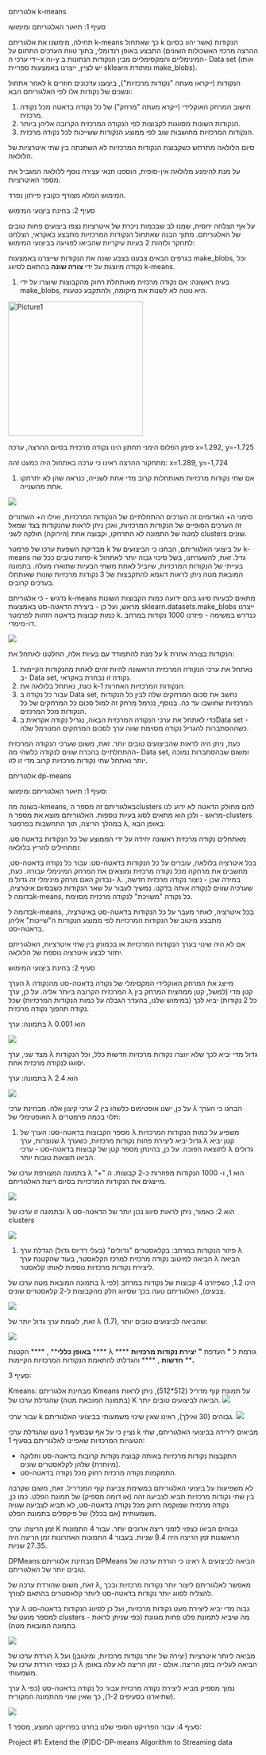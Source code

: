 

אלגוריתם k-means

סעיף 1: תיאור האלגוריתם ומימושו

תחילה, מימשנו את אלגוריתם k-means כך שאתחול k הנקודות (אשר יהוו בסיום ההרצה מרכזי האשכולות השונים) התבצע באופן רנדומלי, בתוך טווח הערכים התחום על ידי ערכי ה-x וה-y המינימליים והמקסימליים מבין הנקודות הנתונות ב- Data set (אותו יש לציין, ייצרנו באמצעות ספריית sklearn ומתודת make\_blobs).

לאחר אתחול k הנקודות (ייקראו מעתה "נקודות מרכזיות"), ביצענו עדכונים חוזרים ונשנים של נקודות אלו לפי האלגוריתם הבא:

1. חישוב המרחק האוקלידי (ייקרא מעתה "מרחק") של כל נקודה בדאטה מכל נקודה מרכזית.
2. הנקודות השונות מסווגות לקבוצות לפי הנקודה המרכזית הקרובה אליהן ביותר.
3. הנקודות המרכזיות מחושבות שוב לפי ממוצע הנקודות ששייכות לכל נקודה מרכזית.

סיום הלולאה מתרחש כשקבוצת הנקודות המרכזיות לא השתנתה בין שתי איטרציות של הלולאה.

על מנת להימנע מלולאה אין-סופית, הוספנו תנאי עצירה נוסף ללולאה המגביל את מספר האיטרציות.

המימוש המלא מצורף כקובץ פייתון נפרד.

סעיף 2: בחינת ביצועי המימוש

על אף הצלחה יחסית, שמנו לב שבכמות ניכרת של איטרציות נצפו ביצועים פחות טובים של האלגוריתם. מתוך הבנה שאתחול הנקודות המרכזיות מתבצע באקראי, הצלחנו לתחקר ולזהות 2 בעיות עיקריות שהביאו לפגיעה בביצועי המימוש:

בגרפים הבאים צבענו בצבע שונה את הנקודות שייצרנו באמצעות make\_blobs, וכל נקודה מיוצגת על ידי **צורה שונה** בהתאם לסיווג k-means.

1. בעיה ראשונה: אם נקודה מרכזית מאותחלת רחוק מהקבוצות שיוצרו על ידי make\_blobs, היא נוטה לא לשנות את מיקומה, ולהתקבע כטעות.
<img width="271" alt="Picture1" src="https://github.com/meitarg123/K-means/assets/100788290/91b6196e-c443-4b12-b6a6-0f698157500f">

סימן הפלוס הימני תחתון הינו נקודה מרכזית בסיום ההרצה, ערכה x=1.292, y=-1.725

מתחקור ההרצה ראינו כי ערכה באתחול היה כמעט זהה: x=1.289, y=-1,724

1. אם שתי נקודות מרכזיות מאותחלות קרוב מדי אחת לשנייה, כנראה שהן לא יתרחקו אחת מהשנייה.

![](RackMultipart20230510-1-x8o9ax_html_9da2a4bf9a20c3.jpg)

סימני ה+ האדומים זה הערכים ההתחלתיים של הנקודות המרכזיות, ואילו ה+ השחורים זה הערכים הסופיים של הנקודות המרכזיות, ואכן ניתן לראות שהנקודות בצד שמאל למטה של התמונה לא התרחקו, וקבוצה אחת (הירוקה) חולקה לשני clusters שונים.

מבדיקת השפעת ערכו של פרמטר k על ביצועי האלגוריתם, הבחנו כי הביצועים של k-means פחות טובים ככל שה-k גדל. זאת, להשערתנו, בשל סיכוי גבוה יותר לאתחול בעייתי של הנקודות המרכזיות, שיוביל לאחת משתי הבעיות שתוארו מעלה. בתמונה המובאת מטה ניתן לראות דוגמא להתקבצות של 3 נקודות מרכזיות שונות שאותחלו בערכים קרובים.

נדגיש - כי אלגוריתם k-means מתאים לבעיות סיווג בהם ידועה כמות הקבוצות השונות מראש, ועל כן - ביצירת הדאטה-סט באמצעות sklearn.datasets.make\_blobs ייצרנו כמות קבוצות בדאטה הזהות לפרמטר k. כנדרש במשימה - פיזרנו 1000 נקודות במרחב דו-מימדי.

![](RackMultipart20230510-1-x8o9ax_html_fa435728627a3536.jpg)

על מנת להתמודד עם בעיות אלה, החלטנו לאתחל את k הנקודות בצורה אחרת:

1. נאתחל את ערכי הנקודה המרכזית הראשונה להיות זהים לאחת מהנקודות הקיימות ב- Data set, נקודה זו נבחרת באקראי.
2. כעת, נאתחל בלולאה את k-1 הנקודות המרכזיות האחרות:
  1. עבור כל נקודה ב Data set, נחשב את סכום המרחקים שלה לבין כל הנקודות המרכזיות שחושבו עד כה. בנוסף, ננרמל מרחק זה למול סכום כל המרחקים של כל הנקודות מכל המרכזים.
  2. כדי לאתחל את ערכי הנקודה המרכזית הבאה, נגריל נקודה אקראית בData set - כשההסתברות להגריל נקודה מסוימת שווה ערך לסכום המרחקים המנורמל שלה.

כעת, ניתן היה לראות שהביצועים טובים יותר. זאת, משום שערכי הנקודה המרכזית ההתחלתיים בהכרח שווים לנקודה כלשהי מה- Data set, ומשום שבהסתברות נמוכה יותר נאתחל שתי נקודות מרכזיות קרוב מדי זו לזו.

אלגוריתם dp-means

סעיף 1: תיאור האלגוריתם ומימושו:

בשונה מה-kmeans, באלגוריתם זה מספר הclusters להם מחולק הדאטה לא ידוע לנו מראש - ולכן הוא מתאים לסוג בעיות נוספות. האלגוריתם מוצא את מספר ה-clusters במהלך הריצה, תוך התחשבות בפרמטר λ, באופן הבא:

מאתחלים נקודה מרכזית ראשונה יחידה על ידי הממוצע של כל הנקודות בדאטה סט. ומתחילים להריץ בלולאה:

בכל איטרציה בלולאה, עוברים על כל הנקודות בדאטה-סט: עבור כל נקודה בדאטה-סט, מחשבים את מרחקה מכל נקודה מרכזית ומוצאים את המרחק המינימלי עבורה. כעת, נבדוק האם מרחק מינימלי זה גדול מ- λ. במידה שכן - ניצור נקודה מרכזית חדשה, שערכיה שווים לנקודה אותה בדקנו. נמשיך לעבור על שאר הנקודות כשבסיום איטרציה, בדומה לk-means, כל נקודה "משויכת" לנקודה מרכזית מסוימת.

בדומה לk-means, בכל איטרציה, לאחר מעבר על כל הנקודות בדאטה-סט באיטרציה, מתבצע מיטוב של הנקודות המרכזיות לפי ממוצע הנקודות ה"שייכות" אליהן בדאטה-סט.

אם לא היה שינוי בערך הנקודות המרכזיות או בכמותן בין שתי איטרציות, האלגוריתם יחזור לבצע איטרציה נוספת של הלולאה.

סעיף 2: בחינת ביצועי המימוש

הערך λ מייצג את המרחק האוקלידי המקסימלי של נקודה בדאטה-סט מהנקודה המרכזית הקרובה ביותר אליה. על כן, ערך λ קטן מדי (למשל, קטן ממחצית המרחק בין כל 2 נקודות) יביא לכך (במימוש שלנו, בהעדר הגבלה על כמות הנקודות המרכזיות) שכל נקודה תהפוך נקודה מרכזית.

בתמונה: ערך λ הוא 0.001

![](RackMultipart20230510-1-x8o9ax_html_6781112305e4a819.png)

מצד שני, ערך λ גדול מדי יביא לכך שלא יווצרו נקודות מרכזיות חדשות כלל, וכל הנקודות יסווגו לנקודה מרכזית אחת.

בתמונה: ערך λ הוא 2.4

![](RackMultipart20230510-1-x8o9ax_html_f9b3bc9c77f206e4.png)

על כן, ישנו אופטימום כלשהו בין 2 ערכי קיצון אלה. מבחינת ערכי λ הבחנו כי הערך האופטימלי של λ תלוי בכמה פרמטרים:

1. מספר הקבוצות בדאטה-סט: הערך של λ משפיע על כמות הנקודות המרכזיות שנוצרות, ערך λ גדול יביא ליצירת פחות נקודות מרכזיות, כשערך λ קטן יביא לתוצאה הפוכה. על כן, בהינתן מספר קטן של קבוצות בדאטה-סט - ערכי λ גדולים הביאו תוצאות טובות יותר.

בתמונה המצורפת ערכו של λ הוא 1, ו- 1000 הנקודות מפוזרות כ-2 קבוצות. ה "+" מייצגים את הנקודות המרכזיות בסיום ריצת האלגוריתם.

![](RackMultipart20230510-1-x8o9ax_html_11046798db83c401.png)

ובתמונה זו ערכו של λ הוא 2: כאמור, ניתן לראות סיווג נכון יותר של הדאטה-סט clusters

![](RackMultipart20230510-1-x8o9ax_html_400fc41c23430fa5.png)

1. פיזור הנקודות במרחב: בקלאסטרים "גדולים" (בעלי רדיוס גדול) הגדלת ערך λ הביאה למיטוב נקודה מרכזית למרכז הקלאסטר, בעוד שהקטנת ערך λ הביאה ליצירת נקודות מרכזיות נוספות לאותו קלאסטר.

בתמונה המובאת מטה ערכו של λ הינו 1.2, כשפיזרנו 4 קבוצות של נקודות במרחב (לפי צבעים), האלגוריתם טעה בכך שסיווג חלק מהקבוצות ל-2 קלאסטרים שונים.

![](RackMultipart20230510-1-x8o9ax_html_576199b195134bdb.png)

זאת, לעומת ערך גדול יותר של λ (1.7), שהביאה לביצועים טובים יותר:

![](RackMultipart20230510-1-x8o9ax_html_dc87a363bf307f53.png)

**באופן כללי**** , **** הקטנת **** λ **** גורמת ל ****"**** העדפת ****"**  **יצירת נקודות מרכזיות חדשות**** , **** והגדלתו להתאמת הנקודות המרכזיות הקיימות ****.**

סעיף 3:

Kmeans: מבחינת אלגוריתם Kmeans על תמונת קוף מדריל (512\*512), ניתן לראות (בתמונה המובאת מטה) שהגדלת ערכו של K הביאה לביצועים טובים יותר. ![](RackMultipart20230510-1-x8o9ax_html_15160cc2e952950.png)

עבור ערכי k גבוהים (30 ואילך), ראינו שאין שינוי משמעותי בביצועי האלגוריתם. ![](RackMultipart20230510-1-x8o9ax_html_c6de4c01e2be3981.png)

נציין כי על אף שבסעיף 1 טענו שהגדלת ערכי k מביאים לירידה בביצועי האלגוריתם, שתי הטעויות המרכזיות שאפיינו לאלגוריתם בסעיף 1:

- התקבצות נקודות מרכזיות באותה קבוצת נקודות קרובות בדאטה-סט וחלוקה (מיותרת) שלהן לקלאסטרים שונים.
- התמקמות נקודה מרכזית רחוק מכל נקודה בדאטה-סט.

לא משפיעות על ביצועי האלגוריתם במשימת צביעת קוף המנדריל. זאת, משום שקרבה בין שתי נקודות מרכזיות תביא לצביעה זהה (או דומה מספיק) של תמונת הפלט. כמו כן, נקודה מרכזית שמוקמה רחוק מכל נקודה בדאטה-סט, לא תביא לצביעה שגויה משמעותית (אם בכלל) של פיקסלים בתמונת הפלט.

זמן הריצה: ערכי K גבוהים הביאו כצפוי לזמני ריצה ארוכים יותר. עבור 4 התמונות הראשונות זמן הריצה היה 9.4 שניות. בעבור 4 התמונות האחרונות זמן הריצה היה 27.35 שניות.

DPMeans:מבחינת אלגוריתם DPMeans ראינו כי הורדת ערכה של λ הביאה לביצועים טובים יותר של האלגוריתם.

זאת, משום שהורדת ערכה של λ, מאפשר לאלגוריתם ליצור יותר נקודות מרכזיות ובכך להצליח לסווג יותר נקודות בדאטה-סט ליותר קלאסטרים בהתאם לצורך.

ערך λ גבוה מדי יביא ליצירת מעט נקודות מרכזיות, ועל כן לסיווג הנקודות בדאטה-סט למספר מועט של clusters - מה שיביא לתמונת פלט פחות מגוונת (כפי שניתן לראות בתמונה המובאת מטה)

![](RackMultipart20230510-1-x8o9ax_html_2dedc2541daaf8e2.png)

הורדת ערכו של λ מביאה ליותר איטרציות (יצירה של יותר נקודות מרכזיות, ומיטובן) ועל כן כצפוי הורדת ערכו של λ הביאה לעלייה בזמן הריצה. אולם - זמן הריצה לא עלה באופן משמעותי.

ערך λ נמוך מספיק מביא ליצירת נקודה מרכזית עבור כל נקודה בדאטה-סט (כפי שתיארנו בסעיפים 1-2), כך שאין שוני מהתמונה המקורית).

![](RackMultipart20230510-1-x8o9ax_html_723e2925ce1c174.png)

סעיף 4: עבור הפרויקט הסופי שלנו בחרנו בפרויקט המוצע, מספר 1:

Project #1: Extend the (P)DC-DP-means Algorithm to Streaming data

